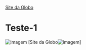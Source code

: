 [Site da Globo](https://ge.globo.com/) 
# Teste-1
![imagem](https://lncimg.lance.com.br/cdn-cgi/image/width=1920,quality=75,fit=pad,format=webp/uploads/2024/08/Estevao_Palmeiras_e_Cuiaba-scaled-aspect-ratio-512-320.jpg)
[Site da Globo![imagem](https://lncimg.lance.com.br/cdn-cgi/image/width=1920,quality=75,fit=pad,format=webp/uploads/2024/08/Estevao_Palmeiras_e_Cuiaba-scaled-aspect-ratio-512-320.jpg)]
